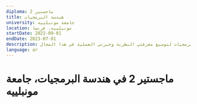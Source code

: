 ```yaml
---
diploma: ماجستير 2
title: هندسة البرمجيات
university: جامعة مونبلييه
location: مونبلييه، فرنسا
startDate: 2022-09-01
endDate: 2023-07-01
description: لقد أكملت درجة الماجستير في جامعة مونبلييه، متخصصًا في هندسة البرمجيات لتوسيع معرفتي النظرية وخبرتي العملية في هذا المجال.
language: ar
---
```


# ماجستير 2 في هندسة البرمجيات، جامعة مونبلييه